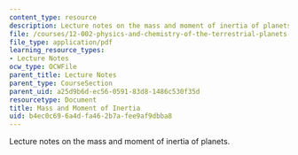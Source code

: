 ```yaml
---
content_type: resource
description: Lecture notes on the mass and moment of inertia of planets.
file: /courses/12-002-physics-and-chemistry-of-the-terrestrial-planets-fall-2008/b4ec0c696a4dfa462b7afee9af9dbba8_MIT12_002f08_Lec08.pdf
file_type: application/pdf
learning_resource_types:
- Lecture Notes
ocw_type: OCWFile
parent_title: Lecture Notes
parent_type: CourseSection
parent_uid: a25d9b6d-ec56-0591-83d8-1486c530f35d
resourcetype: Document
title: Mass and Moment of Inertia
uid: b4ec0c69-6a4d-fa46-2b7a-fee9af9dbba8
---
```

Lecture notes on the mass and moment of inertia of planets.

